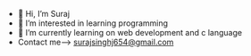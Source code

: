 - 👋 Hi, I’m Suraj
- 👀 I’m interested in learning programming 
- 🌱 I’m currently learning on web development and c language
- Contact me--> surajsinghj654@gmail.com 

<!---
SurajSingh654/SurajSingh654 is a ✨ special ✨ repository because its `README.md` (this file) appears on your GitHub profile.
You can click the Preview link to take a look at your changes.
--->
